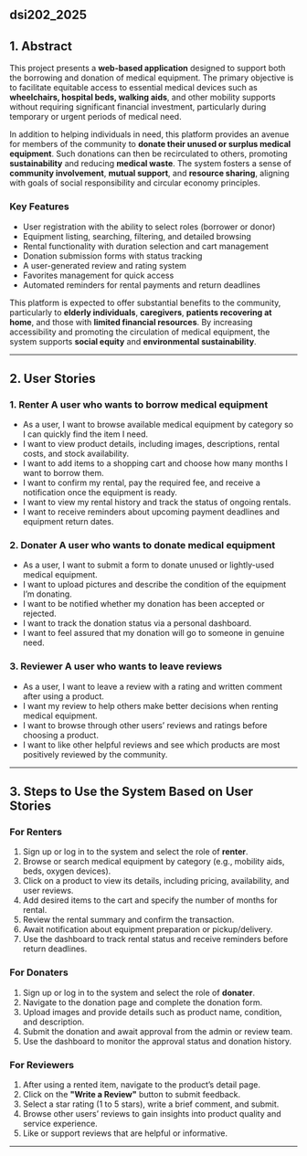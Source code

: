 ## dsi202_2025



## 1. Abstract

This project presents a **web-based application** designed to support both the borrowing and donation of medical equipment. The primary objective is to facilitate equitable access to essential medical devices such as **wheelchairs, hospital beds, walking aids**, and other mobility supports without requiring significant financial investment, particularly during temporary or urgent periods of medical need.

In addition to helping individuals in need, this platform provides an avenue for members of the community to **donate their unused or surplus medical equipment**. Such donations can then be recirculated to others, promoting **sustainability** and reducing **medical waste**. The system fosters a sense of **community involvement**, **mutual support**, and **resource sharing**, aligning with goals of social responsibility and circular economy principles.

### Key Features
- User registration with the ability to select roles (borrower or donor)
- Equipment listing, searching, filtering, and detailed browsing
- Rental functionality with duration selection and cart management
- Donation submission forms with status tracking
- A user-generated review and rating system
- Favorites management for quick access
- Automated reminders for rental payments and return deadlines

This platform is expected to offer substantial benefits to the community, particularly to **elderly individuals**, **caregivers**, **patients recovering at home**, and those with **limited financial resources**. By increasing accessibility and promoting the circulation of medical equipment, the system supports **social equity** and **environmental sustainability**.

---

## 2. User Stories

### 1. Renter  A user who wants to borrow medical equipment
- As a user, I want to browse available medical equipment by category so I can quickly find the item I need.
- I want to view product details, including images, descriptions, rental costs, and stock availability.
- I want to add items to a shopping cart and choose how many months I want to borrow them.
- I want to confirm my rental, pay the required fee, and receive a notification once the equipment is ready.
- I want to view my rental history and track the status of ongoing rentals.
- I want to receive reminders about upcoming payment deadlines and equipment return dates.

### 2. Donater  A user who wants to donate medical equipment
- As a user, I want to submit a form to donate unused or lightly-used medical equipment.
- I want to upload pictures and describe the condition of the equipment I’m donating.
- I want to be notified whether my donation has been accepted or rejected.
- I want to track the donation status via a personal dashboard.
- I want to feel assured that my donation will go to someone in genuine need.

### 3. Reviewer  A user who wants to leave reviews
- As a user, I want to leave a review with a rating and written comment after using a product.
- I want my review to help others make better decisions when renting medical equipment.
- I want to browse through other users’ reviews and ratings before choosing a product.
- I want to like other helpful reviews and see which products are most positively reviewed by the community.

---

## 3. Steps to Use the System Based on User Stories

### For Renters
1. Sign up or log in to the system and select the role of **renter**.
2. Browse or search medical equipment by category (e.g., mobility aids, beds, oxygen devices).
3. Click on a product to view its details, including pricing, availability, and user reviews.
4. Add desired items to the cart and specify the number of months for rental.
5. Review the rental summary and confirm the transaction.
6. Await notification about equipment preparation or pickup/delivery.
7. Use the dashboard to track rental status and receive reminders before return deadlines.

### For Donaters
1. Sign up or log in to the system and select the role of **donater**.
2. Navigate to the donation page and complete the donation form.
3. Upload images and provide details such as product name, condition, and description.
4. Submit the donation and await approval from the admin or review team.
5. Use the dashboard to monitor the approval status and donation history.

### For Reviewers
1. After using a rented item, navigate to the product’s detail page.
2. Click on the **"Write a Review"** button to submit feedback.
3. Select a star rating (1 to 5 stars), write a brief comment, and submit.
4. Browse other users’ reviews to gain insights into product quality and service experience.
5. Like or support reviews that are helpful or informative.

---




